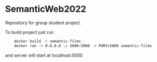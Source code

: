 # SemanticWeb2022
Repository for group student project.

To build project just run

```bash
    docker build -t semantic-films .
	docker run -h 0.0.0.0 -p 5000:5000 -e PORT=5000 semantic-films
```

and server will start at localhost:5000